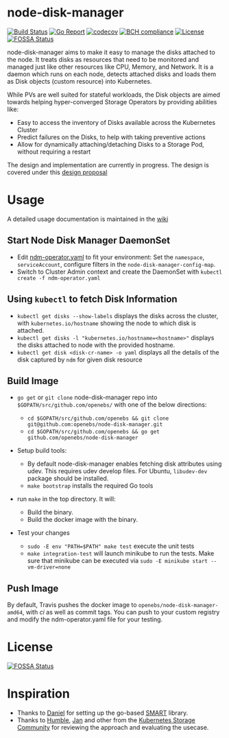 # node-disk-manager

[![Build Status](https://travis-ci.org/openebs/node-disk-manager.svg?branch=master)](https://travis-ci.org/openebs/node-disk-manager)
[![Go Report](https://goreportcard.com/badge/github.com/openebs/node-disk-manager)](https://goreportcard.com/report/github.com/openebs/node-disk-manager)
[![codecov](https://codecov.io/gh/openebs/node-disk-manager/branch/master/graph/badge.svg)](https://codecov.io/gh/openebs/node-disk-manager)
[![BCH compliance](https://bettercodehub.com/edge/badge/openebs/node-disk-manager?branch=master)](https://bettercodehub.com/results/openebs/node-disk-manager)
[![License](https://img.shields.io/badge/License-Apache%202.0-blue.svg)](https://github.com/openebs/node-disk-manager/blob/master/LICENSE)
[![FOSSA Status](https://app.fossa.io/api/projects/git%2Bgithub.com%2Fopenebs%2Fnode-disk-manager.svg?type=shield)](https://app.fossa.io/projects/git%2Bgithub.com%2Fopenebs%2Fnode-disk-manager?ref=badge_shield)

node-disk-manager aims to make it easy to manage the disks attached to the node. It treats disks as resources that need to be monitored and managed just like other resources like CPU, Memory, and Network. It is a daemon which runs on each node, detects attached disks and loads them as Disk objects (custom resource) into Kubernetes. 

While PVs are well suited for stateful workloads, the Disk objects are aimed towards helping hyper-converged Storage Operators by providing abilities like:
- Easy to access the inventory of Disks available across the Kubernetes Cluster
- Predict failures on the Disks, to help with taking preventive actions
- Allow for dynamically attaching/detaching Disks to a Storage Pod, without requiring a restart

The design and implementation are currently in progress. The design is covered under this [design proposal](./docs/design.md)

# Usage
A detailed usage documentation is maintained in the [wiki](https://github.com/openebs/node-disk-manager/wiki)

## Start Node Disk Manager DaemonSet
* Edit [ndm-operator.yaml](./ndm-operator.yaml) to fit your environment: Set the `namespace`, `serviceAccount`, configure filters in the `node-disk-manager-config-map`.
* Switch to Cluster Admin context and create the DaemonSet with `kubectl create -f ndm-operator.yaml`

## Using `kubectl` to fetch Disk Information
* `kubectl get disks --show-labels` displays the disks across the cluster, with `kubernetes.io/hostname` showing the node to which disk is attached. 
* `kubectl get disks -l "kubernetes.io/hostname=<hostname>"` displays the disks attached to node with the provided hostname.
* `kubectl get disk <disk-cr-name> -o yaml` displays all the details of the disk captured by `ndm` for given disk resource

## Build Image
* `go get` or `git clone` node-disk-manager repo into `$GOPATH/src/github.com/openebs/`
with one of the below directions:
  * `cd $GOPATH/src/github.com/openebs && git clone git@github.com:openebs/node-disk-manager.git`
  * `cd $GOPATH/src/github.com/openebs && go get github.com/openebs/node-disk-manager`

* Setup build tools:
  * By default node-disk-manager enables fetching disk attributes using udev. This requires udev develop files. For Ubuntu, `libudev-dev` package should be installed.
  * `make bootstrap` installs the required Go tools

* run `make` in the top directory. It will:
  * Build the binary.
  * Build the docker image with the binary.

* Test your changes
  * `sudo -E env "PATH=$PATH" make test` execute the unit tests
  * `make integration-test` will launch minikube to run the tests. Make sure that minikube can be executed via `sudo -E minikube start --vm-driver=none`

## Push Image
By default, Travis pushes the docker image to `openebs/node-disk-manager-amd64`, with *ci* as well as commit tags. 
You can push to your custom registry and modify the ndm-operator.yaml file for your testing. 

# License
[![FOSSA Status](https://app.fossa.io/api/projects/git%2Bgithub.com%2Fopenebs%2Fnode-disk-manager.svg?type=large)](https://app.fossa.io/projects/git%2Bgithub.com%2Fopenebs%2Fnode-disk-manager?ref=badge_large)

# Inspiration
* Thanks to [Daniel](https://github.com/dswarbrick) for setting up the go-based [SMART](https://github.com/dswarbrick/smart) library.
* Thanks to [Humble](https://github.com/humblec), [Jan](https://github.com/jsafrane) and other from the [Kubernetes Storage Community](https://github.com/kubernetes-incubator/external-storage/issues/736) for reviewing the approach and evaluating the usecase. 



